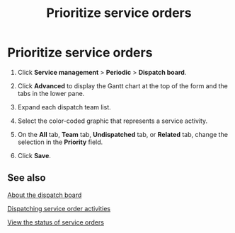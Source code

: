 ﻿---
title: Prioritize service orders
TOCTitle: Prioritize service orders
ms:assetid: 4f268c1d-a664-4fcd-bfe3-abed114b1e3f
ms:mtpsurl: https://technet.microsoft.com/en-us/library/Gg212753(v=AX.60)
ms:contentKeyID: 36057210
ms.date: 04/18/2014
mtps_version: v=AX.60
_tocRel: gg213684(v=ax.60)/toc.json
---

# Prioritize service orders 




1.  Click **Service management** \> **Periodic** \> **Dispatch board**.

2.  Click **Advanced** to display the Gantt chart at the top of the form and the tabs in the lower pane.

3.  Expand each dispatch team list.

4.  Select the color-coded graphic that represents a service activity.

5.  On the **All** tab, **Team** tab, **Undispatched** tab, or **Related** tab, change the selection in the **Priority** field.

6.  Click **Save**.

## See also

[About the dispatch board](about-the-dispatch-board.md)

[Dispatching service order activities](dispatching-service-order-activities.md)

[View the status of service orders](view-the-status-of-service-orders.md)

  


